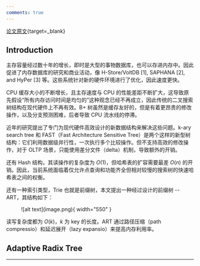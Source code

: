 ```yaml
---
comments: true
---
```


[论文原文](https://db.in.tum.de/~leis/papers/ART.pdf){target=\_blank}

## Introduction

主存容量经过数十年的增长，即时是大型的事物数据库，也可以存进内存中。因此促进了内存数据库的研究和商业活动，像 H-Store/VoltDB [1], SAPHANA [2], and HyPer [3] 等。这些系统针对新的硬件环境进行了优化，因此速度更快。

CPU 缓存大小的不断增长，且主存速度与 CPU 的性能差距不断扩大，这导致原先假设“所有内存访问时间是均匀的”这种观念已经不再成立，因此传统的二叉搜索树结构在现代硬件上不再有效。B+ 树虽然是缓存友好的，但是有着更昂贵的修改操作，以及分支预测困难，后者导致 CPU 流水线的停滞。

近年的研究提出了专门为现代硬件高效设计的新数据结构来解决这些问题。k-ary search tree 和 FAST（Fast Architecture Sensitive Tree）是两个这样的新型树结构：它们利用数据级并行性，一次执行多个比较操作。但不支持高效的修改操作，对于 OLTP 场景，只能使用差分文件（delta）机制，导致额外的开销。

还有 Hash 结构，其读操作的复杂度为 $O(1)$，但哈希表的扩容需要最差 $O(n)$ 的开销。因此，当前系统面临着仅允许点查询和功能齐全但相对较慢的搜索树的快速哈希表之间的权衡。

还有一种索引类型，Trie 也就是前缀树，本文提出一种经过设计的前缀树 -- ART，其结构如下：

<figure markdown="span">
![alt text](image.png){ width="550" }
</figure>

读写复杂度都为 $O(k)$，$k$ 为 key 的长度。ART 通过路径压缩（path compressio）和延迟展开（lazy expansio）来提高内存利用率。

## Adaptive Radix Tree


---
